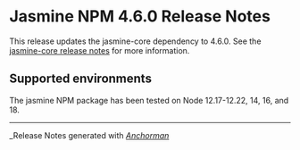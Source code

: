 # Jasmine NPM 4.6.0 Release Notes

This release updates the jasmine-core dependency to 4.6.0. See the
[jasmine-core release notes](https://github.com/jasmine/jasmine/blob/main/release_notes/4.6.0.md)
for more information.

## Supported environments

The jasmine NPM package has been tested on Node 12.17-12.22, 14, 16, and 18.


------

_Release Notes generated with _[Anchorman](http://github.com/infews/anchorman)_
